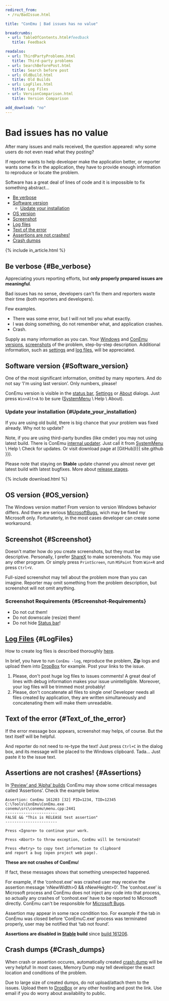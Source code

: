 ```yaml
---
redirect_from:
 - /ru/BadIssue.html

title: "ConEmu | Bad issues has no value"

breadcrumbs:
 - url: TableOfContents.html#feedback
   title: Feedback

readalso:
 - url: ThirdPartyProblems.html
   title: Third-party problems
 - url: SearchBeforePost.html
   title: Search before post
 - url: OldBuild.html
   title: Old Builds
 - url: LogFiles.html
   title: Log Files
 - url: VersionComparison.html
   title: Version Comparison

add_download: "no"
---
```


# Bad issues has no value

After many issues and mails received, the question appeared:
why some users do not even read what they posting?

If reporter wants to help developer make the application better,
or reporter wants some fix in the application,
they have to provide enough information to reproduce or locate the problem.

Software has a great deal of lines of code and
it is impossible to fix something abstract...

* [Be verbose](#Be_verbose)
* [Software version](#Software_version)
  * [Update your installation](#Update_your_installation)
* [OS version](#OS_version)
* [Screenshot](#Screenshot)
* [Log files](#LogFiles)
* [Text of the error](#Text_of_the_error)
* [Assertions are not crashes!](#Assertions)
* [Crash dumps](#Crash_dumps)

{% include in_article.html %}



## Be verbose  {#Be_verbose}

Appreciating yours reporting efforts, but
**only properly prepared issues are meaningful**.

Bad issues has no sense, developers can't fix them and
reporters waste their time (both reporters and developers).

Few examples.

* There was some error, but I will not tell you what exactly.
* I was doing something, do not remember what, and application crashes.
* Crash.

Supply as many information as you can.
Your [Windows](#OS_version) and [ConEmu versions](#Software_version),
[screenshots](#Screenshot) of the problem,
step-by-step description.
Additional information,
such as [settings](ConEmuXml.html) and [log files](LogFiles.html),
will be appreciated.




## Software version  {#Software_version}

One of the most significant information, omitted by many reporters.
And do not say ‘I'm using last version’.
Only numbers, please!

ConEmu version is visible in the [status bar](StatusBar.html),
[Settings](Settings.html) or [About](AboutDialog.html) dialogs.
Just press `Win+Alt+A` to be sure ([SystemMenu](SystemMenu.html) \ Help \ About).




### Update your installation  {#Update_your_installation}

If you are using old build, there is big chance
that your problem was fixed already.
Why not to update?

Note, if you are using third-party bundles (like cmder)
you may not using latest build.
There is ConEmu [internal updater](UpdateModes.html).
Just call it from [SystemMenu](SystemMenu.html) \ Help \ Check for updates.
Or visit download page at [GitHub]({{ site.github }}).

Please note that staying on **Stable** update channel you almost never get latest build
with latest bugfixes. More about [release stages](VersionComparison.html#release-stages).

{% include download.html %}




## OS version  {#OS_version}

The Windows version matter!
From version to version Windows behavior differs.
And there are serious [MicrosoftBugs](MicrosoftBugs.html),
wich may be fixed my Microsoft only.
Fortunaterly, in the most cases developer can create some workaround.




## Screenshot  {#Screenshot}

Doesn't matter how do you create screenshots, but they must be descriptive.
Personally, I prefer [ShareX](http://getsharex.com/) to make screenshots.
You may use any other program.
Or simply press `PrintScreen`, run `MSPaint` from `Win+R` and press `Ctrl+V`.

Full-sized screenshot may tell about the problem more than you can imagine.
Reporter may omit something from the problem description,
but screenshot will not omit anything.

### Screenshot Requirements  {#Screenshot-Requirements}

* Do not cut them!
* Do not downscale (resize) them!
* Do not hide [Status bar](StatusBar.html)!




## [Log Files](LogFiles.html)  {#LogFiles}

How to create log files is described thoroughly [here](LogFiles.html).

In brief, you have to run `ConEmu -log`, reproduce the problem,
**Zip** logs and upload them into [DropBox](DropBox.html) for example.
Post your links to the issue.

1. Please, don't post huge log files to issues comments!
   A great deal of lines with debug information makes
   your issue unintelligible. Moreover, your log files
   will be trimmed most probably!
2. Please, don't concatenate all files to single one!
   Developer needs all files created by application,
   they are written simultaneously and concatenating them
   will make them unreadable.




## Text of the error  {#Text_of_the_error}

If the error message box appears, screenshot may helps, of course.
But the text itself will be helpful.

And reporter do not need to re-type the text!
Just press `Ctrl+C` in the dialog box, and its message will be placed
to the Windows clipboard. Tada... Just paste it to the issue text.



## Assertions are not crashes!  {#Assertions}

In [‘Peview’ and ‘Alpha’ builds](VersionComparison.html#release-stages)
ConEmu may show some critical messages called ‘Assertions’.
Check the example below.

~~~
Assertion: ConEmu 161203 [32] PID=1234, TID=12345
C:\Tools\ConEmu\ConEmu.exe
conemu\src\conemu\menu.cpp:2441
-----------------------
FALSE && "This is RELEASE test assertion"
-----------------------

Press <Ignore> to continue your work.

Press <Abort> to throw exception, ConEmu will be terminated!

Press <Retry> to copy text information to clipboard
and report a bug (open project web page).
~~~

**These are not crashes of ConEmu**!

If fact, these messages shows that something unexpected happened.

For example, if the ‘conhost.exe’ was crashed user may receive
the assertion message ‘nNewWidth>0 && nNewHeight>0’.
The ‘conhost.exe’ is Microsoft process and ConEmu does not inject
any code into that process, so actually any crashes of ‘conhost.exe’
have to be reported to Microsoft directly. ConEmu can't be responsible
for [Microsoft Bugs](MicrosoftBugs.html).

Assertion may appear in some race condition too. For example
if the tab in ConEmu was closed before ‘ConEmuC.exe’ process was terminated
properly, user may be notified that ‘tab not found’.

**Assertions are disabled in [Stable](VersionComparison.html#stable) build**
since [build 161206](https://conemu.github.io/blog/2016/12/06/Build-161206.html).



## Crash dumps  {#Crash_dumps}

When crash or assertion occures, automatically created
[crash dump](CrashDump.html) will be very helpful!
In most cases, Memory Dump may tell developer the exact location
and conditions of the problem.

Due to large size of created dumps, do not upload/attach them to the issues.
Upload them to [DropBox](DropBox.html) or any other hosting and post the link.
Use email if you do worry about availability to public.
